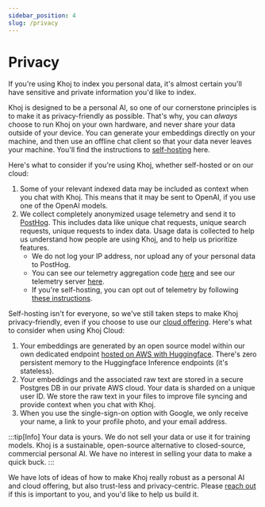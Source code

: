 ```yaml
---
sidebar_position: 4
slug: /privacy
---
```


# Privacy

If you're using Khoj to index you personal data, it's almost certain you'll have sensitive and private information you'd like to index.

Khoj is designed to be a personal AI, so one of our cornerstone principles is to make it as privacy-friendly as possible. That's why, you can *always* choose to run Khoj on your own hardware, and never share your data outside of your device. You can generate your embeddings directly on your machine, and then use an offline chat client so that your data never leaves your machine. You'll find the instructions to [self-hosting](./setup.mdx) here.

Here's what to consider if you're using Khoj, whether self-hosted or on our cloud:
1. Some of your relevant indexed data may be included as context when you chat with Khoj. This means that it may be sent to OpenAI, if you use one of the OpenAI models.
1. We collect completely anonymized usage telemetry and send it to [PostHog](https://posthog.com/). This includes data like unique chat requests, unique search requests, unique requests to index data. Usage data is collected to help us understand how people are using Khoj, and to help us prioritize features.
    - We do not log your IP address, nor upload any of your personal data to PostHog.
    - You can see our telemetry aggregation code [here](https://github.com/khoj-ai/khoj/blob/master/src/khoj/routers/helpers.py#L71) and see our telemetry server [here](https://github.com/khoj-ai/khoj/blob/master/src/telemetry/telemetry.py).
    - If you're self-hosting, you can opt out of telemetry by following [these instructions](/miscellaneous/telemetry).


Self-hosting isn't for everyone, so we've still taken steps to make Khoj privacy-friendly, even if you choose to use our [cloud offering](https://app.khoj.dev/login). Here's what to consider when using Khoj Cloud:
1. Your embeddings are generated by an open source model within our own dedicated endpoint [hosted on AWS with Huggingface](https://huggingface.co/inference-endpoints/dedicated). There's zero persistent memory to the Huggingface Inference endpoints (it's stateless).
1. Your embeddings and the associated raw text are stored in a secure Postgres DB in our private AWS cloud. Your data is sharded on a unique user ID. We store the raw text in your files to improve file syncing and provide context when you chat with Khoj.
1. When you use the single-sign-on option with Google, we only receive your name, a link to your profile photo, and your email address.


:::tip[Info]
Your data is yours. We do not sell your data or use it for training models. Khoj is a sustainable, open-source alternative to closed-source, commercial personal AI. We have no interest in selling your data to make a quick buck.
:::


We have lots of ideas of how to make Khoj really robust as a personal AI and cloud offering, but also trust-less and privacy-centric. Please [reach out](mailto:team@khoj.dev) if this is important to you, and you'd like to help us build it.
